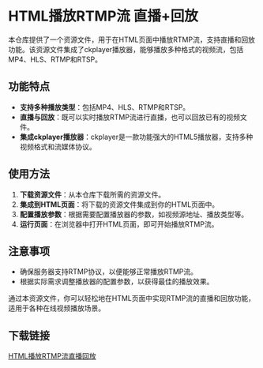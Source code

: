 # HTML播放RTMP流 直播+回放

本仓库提供了一个资源文件，用于在HTML页面中播放RTMP流，支持直播和回放功能。该资源文件集成了ckplayer播放器，能够播放多种格式的视频流，包括MP4、HLS、RTMP和RTSP。

## 功能特点

- **支持多种播放类型**：包括MP4、HLS、RTMP和RTSP。
- **直播与回放**：既可以实时播放RTMP流进行直播，也可以回放已有的视频文件。
- **集成ckplayer播放器**：ckplayer是一款功能强大的HTML5播放器，支持多种视频格式和流媒体协议。

## 使用方法

1. **下载资源文件**：从本仓库下载所需的资源文件。
2. **集成到HTML页面**：将下载的资源文件集成到你的HTML页面中。
3. **配置播放参数**：根据需要配置播放器的参数，如视频源地址、播放类型等。
4. **运行页面**：在浏览器中打开HTML页面，即可开始播放RTMP流。

## 注意事项

- 确保服务器支持RTMP协议，以便能够正常播放RTMP流。
- 根据实际需求调整播放器的配置参数，以获得最佳的播放效果。

通过本资源文件，你可以轻松地在HTML页面中实现RTMP流的直播和回放功能，适用于各种在线视频播放场景。

## 下载链接

[HTML播放RTMP流直播回放](https://pan.quark.cn/s/120290545379)